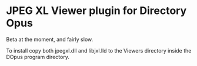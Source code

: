 # JPEG XL Viewer plugin for Directory Opus

Beta at the moment, and fairly slow.

To install copy both jpegxl.dll and libjxl.lld to the Viewers directory inside the DOpus program directory.
